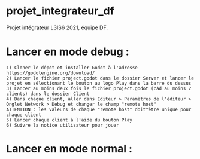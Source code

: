 # projet_integrateur_df

Projet intégrateur L3IS6 2021, équipe DF.

# Lancer en mode debug :

    1) Cloner le dépot et installer Godot à l'adresse https://godotengine.org/download/
    2) Lancer le fichier project.godot dans le dossier Server et lancer le projet en sélectionant le bouton au logo Play dans la barre du dessus
    3) Lancer au moins deux fois le fichier project.godot (càd au moins 2 clients) dans le dossier Client
    4) Dans chaque client, aller dans Editeur > Paramètres de l'éditeur > Onglet Network > Debug et changer le champ "remote host"
    ATTENTION : les valeurs de chaque "remote host" doit^être unique pour chaque client
    5) Lancer chaque client à l'aide du bouton Play
    6) Suivre la notice utilisateur pour jouer

# Lancer en mode normal :
    
